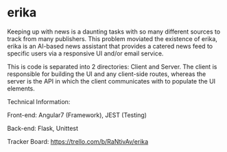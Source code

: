 # erika

Keeping up with news is a daunting tasks with so many different sources to track from many
publishers. This problem moviated the existence of erika, erika is an AI-based news assistant
that provides a catered news feed to specific users via a responsive UI and/or email service.

This is code is separated into 2 directories: Client and Server. The client is responsible for building the UI and any client-side routes, whereas the server is the API in which the client communicates with to populate the UI elements.

Technical Information:

Front-end: Angular7 (Framework), JEST (Testing)

Back-end: Flask, Unittest


Tracker Board: https://trello.com/b/RaNtivAv/erika
